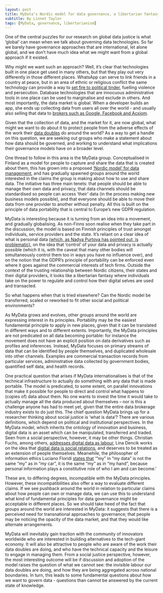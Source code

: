 ```yaml
---
layout: post
title: MyData’s Nordic model for data governance, a libertarian fantasy worth engaging with
subtitle: By Linnet Taylor
tags: [MyData, governance, libertarianism]
---
```


One of the central puzzles for our research on global data justice is what ‘global’ can mean when we talk about governing data technologies. So far we barely have governance approaches that are international, let alone global, and we don’t have much idea what we might want from a global approach if it existed. 

Why might we want such an approach? Well, it’s clear that technologies built in one place get used in many others, but that they play out very differently in those different places. WhatsApp can serve to link friends in a country at peace, but in an area of ethnic or religious conflict the same technology can provide a way to [set fire to political tinder](https://www.nytimes.com/2018/10/19/technology/whatsapp-brazil-presidential-election.html), fuelling violence and persecution. Database technologies that are innocuous administrative tools in one place can be used to marginalise and exclude in others. And most importantly, the data market is global. When a developer builds an app, she ends up collecting data from users all over the world - and usually also selling that data to [brokers such as Google, Facebook and Acxiom](https://www.opensocietyfoundations.org/sites/default/files/data-brokers-in-an-open-society-20161121.pdf).

Given that the collection of data, and the market for it, are now global, what might we want to do about it to protect people from the adverse effects of the work their [data doubles](http://datadoubles.org/2018/05/01/what-is-a-data-double/) do around the world? As a way to get a handle on this question, we are seeking out groups who make a statement about how data should be governed, and working to understand what implications their governance models have on a broader level.

One thread to follow in this area is the MyData group. Conceptualised in Finland as a model for people to capture and share the data that is created about them, this has grown into a proposed [‘Nordic model’ for data management](https://www.lvm.fi/documents/20181/859937/MyData-nordic-model), and has gradually spawned groups around the world interested in the claims the group is making about how to use and share data. The initiative has three main tenets: that people should be able to manage their own data and privacy, that data channels should be standardised so people can access ‘their’ data (in the process making new business models possible), and that everyone should be able to move their data from one provider to another without penalty. All this is built on the principle of data portability that is central to Europe’s new GDPR regulation.

MyData is interesting because it is turning from an idea into a movement, and gradually globalising. As non-Finns soon realise when they take part in the discussion, the model is based on Finnish principles of trust amongst individuals, service providers and the state. It’s reliant on a clear idea of what is personal data [(which, as Nadya Purtova has pointed out, is problematic)](https://www.tandfonline.com/doi/full/10.1080/17579961.2018.1452176), on the idea that ‘control’ of your data and privacy is actually possible (which it is, with the caveat that many other bodies will simultaneously control them too in ways you have no influence over), and on the notion that the GDPR’s principle of portability can be enforced even where it goes against the commercial interests of tech firms. Outside the context of the trusting relationship between Nordic citizens, their states and their digital providers, it looks like a libertarian fantasy where individuals take on the power to regulate and control how their digital selves are used and transacted.

So what happens when that is tried elsewhere? Can the Nordic model be transferred, scaled or reworked to fit other social and political environments?

As MyData grows and evolves, other groups around the world are expressing interest in its principles. Portability may be the easiest fundamental principle to apply in new places, given that it can be translated in different ways and to different extents. Importantly, the MyData principles are not predicated on all data becoming portable: for instance the movement does not have an explicit position on data derivatives such as profiles and inferences. Instead, MyData focuses on primary streams of data that can be identified by people themselves, and duplicated wholesale into other channels. Examples are commercial transaction records from particular services, administrative data collected by government bodies, quantified self data, and health records.

One practical question that arises if MyData internationalises is that of the technical infrastructure to actually do something with any data that is made portable. The model is predicated, to some extent, on parallel innovations that make it possible for people to direct and control what happens to (copies of) data about them. No one wants to invest the time it would take to actually manage all the data produced about themselves – nor is this a challenge anyone has had to meet yet, given that the entire data brokerage industry exists to do just this.
The chief question MyData brings up for a researcher thinking about social justice is ‘what is data’? There are various definitions, which depend on political and institutional perspectives. In the MyData model, which inherits the ontology of innovation and business, digital data is an asset which can be manipulated, transferred and traded. Seen from a social perspective, however, it may be other things. Christian Fuchs, among others, [addresses digital data as labour](https://journals.sagepub.com/doi/pdf/10.1177/0961463x13502117), Lina Dencik works on the idea that [digital data is social relations](https://journals.sagepub.com/doi/pdf/10.1177/2053951716679678), and deserves to be treated as an extension of people themselves. Meanwhile, the philosopher of information ethics Luciano Floridi [states that](https://link.springer.com/article/10.1007%2Fs13347-016-0220-8) ‘“my” in “my data” is not the same “my” as in “my car”, it is the same “my” as in “my hand”, because personal information plays a constitutive role of who I am and can become.’

These are, to differing degrees, incompatible with the MyData principles. However, these incompatibilities also offer a way to evaluate different claims. If we see pushback around the world in relation to particular claims about how people can own or manage data, we can use this to understand what kind of fundamental principles for data governance might be acceptable in different places. So we should take heed of the fact that groups around the world are interested in MyData: it suggests that there is a perceived need for transnational approaches to governance; that people may be noticing the opacity of the data market, and that they would like alternate arrangements.

MyData will inevitably gain traction with the community of innovators worldwide who are interested in building alternatives to the tech-giant economy. It will also be attractive to people who are aware of the work their data doubles are doing, and who have the technical capacity and the leisure to engage in managing them. From a social justice perspective, however, the most interesting outcome will be if discussion and adoption of the model raises the question of what we cannot see: the invisible labour our data doubles are doing, and how they are being aggregated across national boundaries. In turn, this leads to some fundamental questions about how we want to govern data - questions than cannot be answered by the current state of knowledge.
